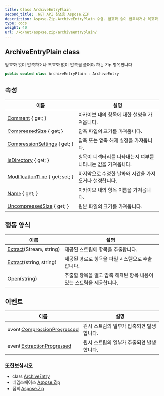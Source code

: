 ```yaml
---
title: Class ArchiveEntryPlain
second_title: .NET API 참조용 Aspose.ZIP
description: Aspose.Zip.ArchiveEntryPlain 수업. 암호화 없이 압축하거나 복호화 없이 압축을 풀어야 하는 Zip 항목입니다.
type: docs
weight: 40
url: /ko/net/aspose.zip/archiveentryplain/
---
```

## ArchiveEntryPlain class

암호화 없이 압축하거나 복호화 없이 압축을 풀어야 하는 Zip 항목입니다.

```csharp
public sealed class ArchiveEntryPlain : ArchiveEntry
```

## 속성

| 이름 | 설명 |
| --- | --- |
| [Comment](../../aspose.zip/archiveentry/comment/) { get; } | 아카이브 내의 항목에 대한 설명을 가져옵니다. |
| [CompressedSize](../../aspose.zip/archiveentry/compressedsize/) { get; } | 압축 파일의 크기를 가져옵니다. |
| [CompressionSettings](../../aspose.zip/archiveentry/compressionsettings/) { get; } | 압축 또는 압축 해제 설정을 가져옵니다. |
| [IsDirectory](../../aspose.zip/archiveentry/isdirectory/) { get; } | 항목이 디렉터리를 나타내는지 여부를 나타내는 값을 가져옵니다. |
| [ModificationTime](../../aspose.zip/archiveentry/modificationtime/) { get; set; } | 마지막으로 수정한 날짜와 시간을 가져오거나 설정합니다. |
| [Name](../../aspose.zip/archiveentry/name/) { get; } | 아카이브 내의 항목 이름을 가져옵니다. |
| [UncompressedSize](../../aspose.zip/archiveentry/uncompressedsize/) { get; } | 원본 파일의 크기를 가져옵니다. |

## 행동 양식

| 이름 | 설명 |
| --- | --- |
| [Extract](../../aspose.zip/archiveentry/extract/)(Stream, string) | 제공된 스트림에 항목을 추출합니다. |
| [Extract](../../aspose.zip/archiveentry/extract/)(string, string) | 제공된 경로로 항목을 파일 시스템으로 추출합니다. |
| [Open](../../aspose.zip/archiveentry/open/)(string) | 추출할 항목을 열고 압축 해제된 항목 내용이 있는 스트림을 제공합니다. |

## 이벤트

| 이름 | 설명 |
| --- | --- |
| event [CompressionProgressed](../../aspose.zip/archiveentry/compressionprogressed/) | 원시 스트림의 일부가 압축되면 발생합니다. |
| event [ExtractionProgressed](../../aspose.zip/archiveentry/extractionprogressed/) | 원시 스트림의 일부가 추출되면 발생합니다. |

### 또한보십시오

* class [ArchiveEntry](../archiveentry/)
* 네임스페이스 [Aspose.Zip](../../aspose.zip/)
* 집회 [Aspose.Zip](../../)


